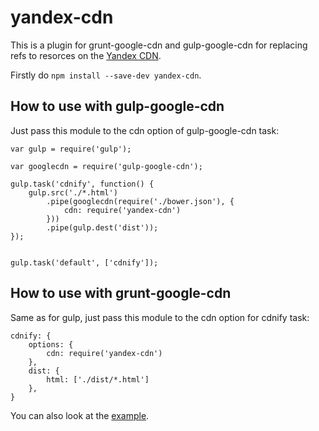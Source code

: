 # yandex-cdn

This is a plugin for grunt-google-cdn and gulp-google-cdn for replacing refs to resorces on the [Yandex CDN](http://api.yandex.ru/jslibs).

Firstly do `npm install --save-dev yandex-cdn`.

## How to use with gulp-google-cdn

Just pass this module to the cdn option of gulp-google-cdn task:

```
var gulp = require('gulp');

var googlecdn = require('gulp-google-cdn');

gulp.task('cdnify', function() {
    gulp.src('./*.html')
        .pipe(googlecdn(require('./bower.json'), {
            cdn: require('yandex-cdn')
        }))
        .pipe(gulp.dest('dist'));
});


gulp.task('default', ['cdnify']);
```

## How to use with grunt-google-cdn
Same as for gulp, just pass this module to the cdn option for cdnify task:
```
cdnify: {
    options: {
        cdn: require('yandex-cdn')
    },
    dist: {
        html: ['./dist/*.html']
    },
}
```


You can also look at the [example](example).
